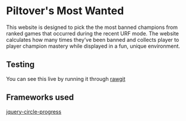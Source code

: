 ﻿# Piltover's Most Wanted

This website is designed to pick the the most banned champions from ranked games that occurred during the recent URF mode. The website calculates how many times they’ve been banned and collects player to player champion mastery while displayed in a fun, unique environment.

## Testing
You can see this live by running it through [rawgit](https://rawgit.com/victhebeast/Piltover-s-Most-Wanted/master/index.html)


## Frameworks used
[jquery-circle-progress](https://github.com/kottenator/jquery-circle-progress)